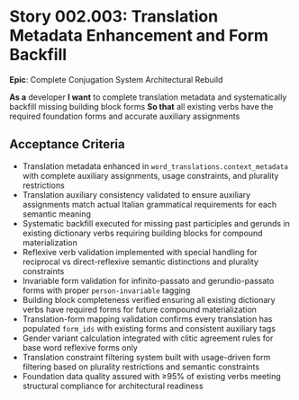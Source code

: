 # Story 002.003: Translation Metadata Enhancement and Form Backfill

**Epic**: Complete Conjugation System Architectural Rebuild

**As a** developer
**I want** to complete translation metadata and systematically backfill missing building block forms
**So that** all existing verbs have the required foundation forms and accurate auxiliary assignments

## Acceptance Criteria
- Translation metadata enhanced in `word_translations.context_metadata` with complete auxiliary assignments, usage constraints, and plurality restrictions
- Translation auxiliary consistency validated to ensure auxiliary assignments match actual Italian grammatical requirements for each semantic meaning
- Systematic backfill executed for missing past participles and gerunds in existing dictionary verbs requiring building blocks for compound materialization
- Reflexive verb validation implemented with special handling for reciprocal vs direct-reflexive semantic distinctions and plurality constraints
- Invariable form validation for infinito-passato and gerundio-passato forms with proper `person-invariable` tagging
- Building block completeness verified ensuring all existing dictionary verbs have required forms for future compound materialization
- Translation-form mapping validation confirms every translation has populated `form_ids` with existing forms and consistent auxiliary tags
- Gender variant calculation integrated with clitic agreement rules for base word reflexive forms only
- Translation constraint filtering system built with usage-driven form filtering based on plurality restrictions and semantic constraints
- Foundation data quality assured with ≥95% of existing verbs meeting structural compliance for architectural readiness

